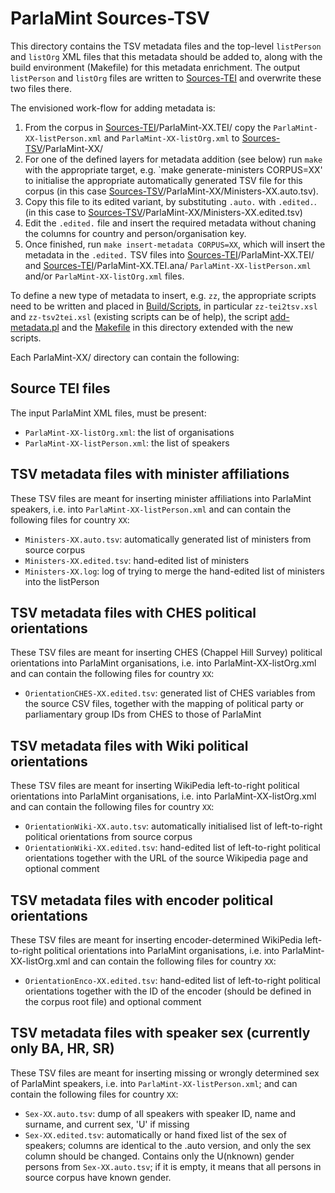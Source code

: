 # ParlaMint Sources-TSV

This directory contains the TSV metadata files and the top-level `listPerson` and `listOrg` XML files that this metadata should be added to,
along with the build environment (Makefile) for this metadata enrichment.
The output `listPerson` and `listOrg` files are written to [Sources-TEI](../Sources-TEI) and overwrite these two files there.

The envisioned work-flow for adding metadata is:
1. From the corpus in [Sources-TEI](../Sources-TEI)/ParlaMint-XX.TEI/ copy the
  `ParlaMint-XX-listPerson.xml` and `ParlaMint-XX-listOrg.xml` to [Sources-TSV](../Sources-TSV)/ParlaMint-XX/
2. For one of the defined layers for metadata addition (see below) run `make` with the appropriate target,
   e.g. `make generate-ministers CORPUS=XX' to initialise the appropriate automatically generated TSV file for this corpus
   (in this case [Sources-TSV](../Sources-TSV)/ParlaMint-XX/Ministers-XX.auto.tsv).
3. Copy this file to its edited variant, by substituting `.auto.` with `.edited.`.
   (in this case to [Sources-TSV](../Sources-TSV)/ParlaMint-XX/Ministers-XX.edited.tsv)
4. Edit the `.edited.` file and insert the required metadata without chaning the columns for country and
   person/organisation key.
5. Once finished, run `make insert-metadata CORPUS=XX`, which will insert the metadata in the `.edited.` TSV files
   into [Sources-TEI](../Sources-TEI)/ParlaMint-XX.TEI/ and [Sources-TEI](../Sources-TEI)/ParlaMint-XX.TEI.ana/
   `ParlaMint-XX-listPerson.xml` and/or `ParlaMint-XX-listOrg.xml` files.

To define a new type of metadata to insert, e.g. `zz`, the appropriate scripts need to be written and placed in
 [Build/Scripts](../Scripts/), in particular `zz-tei2tsv.xsl` and `zz-tsv2tei.xsl` (existing scripts can be of help),
 the script [add-metadata.pl](../Scripts/add-metadata.pl) and the [Makefile](Makefile) in this directory extended
 with the new scripts.

Each ParlaMint-XX/ directory can contain the following:

## Source TEI files
The input ParlaMint XML files, must be present:
* `ParlaMint-XX-listOrg.xml`: the list of organisations
* `ParlaMint-XX-listPerson.xml`: the list of speakers

## TSV metadata files with minister affiliations
These TSV files are meant for inserting minister affiliations into ParlaMint speakers,
i.e. into `ParlaMint-XX-listPerson.xml`
and can contain the following files for country `XX`:
* `Ministers-XX.auto.tsv`: automatically generated list of ministers from source corpus
* `Ministers-XX.edited.tsv`: hand-edited list of ministers
* `Ministers-XX.log`: log of trying to merge the hand-edited list of ministers into the listPerson

## TSV metadata files with CHES political orientations
These TSV files are meant for inserting CHES (Chappel Hill Survey) political orientations into ParlaMint organisations,
i.e. into ParlaMint-XX-listOrg.xml
and can contain the following files for country `XX`:
* `OrientationCHES-XX.edited.tsv`: generated list of CHES variables from the source CSV files,
  together with the mapping of political party or parliamentary group IDs from CHES to those of ParlaMint

## TSV metadata files with Wiki political orientations
These TSV files are meant for inserting WikiPedia left-to-right political orientations into ParlaMint organisations,
i.e. into ParlaMint-XX-listOrg.xml
and can contain the following files for country `XX`:
* `OrientationWiki-XX.auto.tsv`: automatically initialised list of left-to-right political orientations from source corpus
* `OrientationWiki-XX.edited.tsv`: hand-edited list of left-to-right political orientations 
  together with the URL of the source Wikipedia page and optional comment

## TSV metadata files with encoder political orientations
These TSV files are meant for inserting encoder-determined WikiPedia left-to-right political orientations into ParlaMint organisations,
i.e. into ParlaMint-XX-listOrg.xml
and can contain the following files for country `XX`:
* `OrientationEnco-XX.edited.tsv`: hand-edited list of left-to-right political orientations 
  together with the ID of the encoder (should be defined in the corpus root file) and optional comment

## TSV metadata files with speaker sex (currently only BA, HR, SR)
These TSV files are meant for inserting missing or wrongly determined sex of ParlaMint speakers,
i.e. into `ParlaMint-XX-listPerson.xml`;
and can contain the following files for country `XX`:
* `Sex-XX.auto.tsv`: dump of all speakers with speaker ID, name and surname, and current sex, 'U' if missing
* `Sex-XX.edited.tsv`: automatically or hand fixed list of the sex of speakers; columns are identical to the .auto version,
  and only the sex column should be changed. Contains only the U(nknown) gender persons from `Sex-XX.auto.tsv`;
  if it is empty, it means that all persons in source corpus have known gender.
